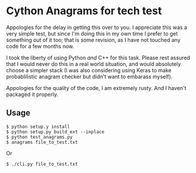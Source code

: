 # Cython Anagrams for tech test

Appologies for the delay in getting this over to you.  I appreciate this was a very simple test, but since I'm doing this in my own time I prefer to get something out of it too; that is some revision, as I have not touched any code for a few months now.

I took the liberty of using Python *and* C++ for this task.  Please rest assured that I would never do this in a real world situation, and would absolutely choose a simpler stack (I was also considering using Keras to make probablilistic anagram checker but didn't want to embarass myself).

Appologies for the quality of the code, I am extremely rusty. And I haven't packaged it properly.

## Usage

	$ python setup.y install
	$ python setup.py build_ext --inplace
	$ python test_anagrams.py
	$ anagrams file_to_test.txt

Or
	
	$ ./cli.py file_to_test.txt
